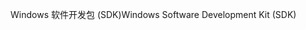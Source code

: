 <span data-ttu-id="55388-101">Windows 软件开发包 (SDK)</span><span class="sxs-lookup"><span data-stu-id="55388-101">Windows Software Development Kit (SDK)</span></span>